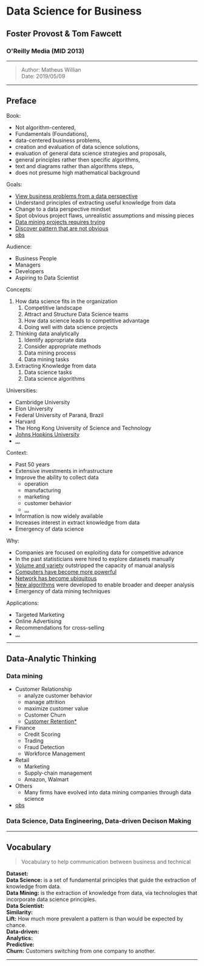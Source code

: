 # Data Science for Business
## Foster Provost & Tom Fawcett
### O'Reilly Media (MID 2013)

---
> Author: Matheus Willian  
> Date: 2019/05/09 
<!--
> Estimated Time: 14 h  
> Elapsed Time: 2h
-->

---

Preface
---

Book:

- Not algorithm-centered,
- Fundamentals (Foundations),
- data-centered business problems,
- creation and evaluation of data science solutions,
- evaluation of general data science strategies and proposals,
- general principles rather then specific algorithms,
- text and diagrams rather than algorithms steps,
- does not presume high mathematical background

Goals:
- [View business problems from a data perspective](# "Problems and Solutions")
- Understand principles of extracting useful knowledge from data
- Change to a data perspective mindset
- Spot obvious project flaws, unrealistic assumptions and missing pieces
- [Data mining projects requires trying](# "Solutions that did not work at first")
- [Discover pattern that are not obvious](# "Hurricane Example")
- [obs](# "make a dynamic for each at the end")

Audience:

- Business People
- Managers
- Developers
- Aspiring to Data Scientist

Concepts:

1. How data science fits in the organization
   1. Competitive landscape
   2. Attract and Structure Data Science teams
   3. How data science leads to competitive advantage
   4. Doing well with data science projects
1. Thinking data analytically
   1. Identify appropriate data
   1. Consider appropriate methods
   1. Data mining process
   1. Data mining tasks 
1. Extracting Knowledge from data
   1. Data science tasks
   2. Data science algorithms

Universities:

- Cambridge University
- Elon University
- Federal University of Paraná, Brazil
- Harvard
- The Hong Kong University of Science and Technology
- [Johns Hopkins University](# "Cloudera")
- [...](http://data-science-for-biz.com/adopters.html)
  
Context:

- Past 50 years
- Extensive investments in infrastructure
- Improve the ability to collect data
  - operation
  - manufacturing
  - marketing
  - customer behavior
  - [...](# "search for more examples")
- Information is now widely available
- Increases interest in extract knowledge from data
- Emergency of data science

Why:

- Companies are focused on exploiting data for competitive advance
- In the past statisticians were hired to explore datasets manually
- [Volume and variety](# "Big Data") outstripped the capacity of manual analysis
- [Computers have become more powerful](# "Distributed Computing")
- [Network has become ubiquitous](# "Cloud")
- [New algorithms](# "Algorithms Timeline") were developed to enable broader and deeper analysis
- Emergency of data mining techniques

Applications:

- Targeted Marketing
- Online Advertising
- Recommendations for cross-selling
- [...](# "Search for more")

---

Data-Analytic Thinking
---

### Data mining

- Customer Relationship
  - analyze customer behavior
  - manage attrition
  - maximize customer value
  - Customer Churn
  - [Customer Retention*](# "Still major use of data mining?")
- Finance
  - Credit Scoring
  - Trading
  - Fraud Detection
  - Workforce Management
- Retail
  - Marketing
  - Supply-chain management
  - Amazon, Walmart
- Others
  - Many firms have evolved into data mining companies through data science
- [obs](# "Get big companies examples for each")

### Data Science, Data Engineering, Data-driven Decison Making







---

Vocabulary
---

> Vocabulary to help communication between business and technical

**Dataset:**  
**Data Science:** is a set of fundamental principles that guide the extraction of knowledge from data.  
**Data Mining:** is the extraction of knowledge from data, via technologies that incorporate data science principles.  
**Data Scientist:**  
**Similarity:**  
**Lift:** How much more prevalent a pattern is than would be expected by chance.  
**Data-driven:**  
**Analytics:**  
**Predictive:**  
**Churn:**  Customers switching from one company to another.

---
